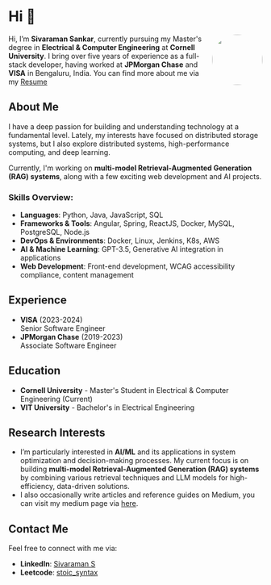 # Hi 👋
<img align="right" width="100" height="100" style="border-radius: 50%;" src="https://media.licdn.com/dms/image/v2/D5603AQG2gaOqn8CtwQ/profile-displayphoto-shrink_400_400/profile-displayphoto-shrink_400_400/0/1721751687146?e=1732752000&v=beta&t=AYHL_kP4saQOkI67TFcFtYAHKu6AKCQqCqECLqM5QCM" />

Hi, I’m **Sivaraman Sankar**, currently pursuing my Master's degree in **Electrical & Computer Engineering** at **Cornell University**. I bring over five years of experience as a full-stack developer, having worked at **JPMorgan Chase** and **VISA** in Bengaluru, India.
You can find more about me via my <a href="https://drive.google.com/file/d/1nedhkcZWirZYDbJ_i8f8F2ibWhLEr4BY/view?usp=sharing" target="_blank">Resume</a>

## About Me

I have a deep passion for building and understanding technology at a fundamental level. Lately, my interests have focused on distributed storage systems, but I also explore distributed systems, high-performance computing, and deep learning.

Currently, I'm working on **multi-model Retrieval-Augmented Generation (RAG) systems**, along with a few exciting web development and AI projects.

### Skills Overview:

- **Languages**: Python, Java, JavaScript, SQL
- **Frameworks & Tools**: Angular, Spring, ReactJS, Docker, MySQL, PostgreSQL, Node.js
- **DevOps & Environments**: Docker, Linux, Jenkins, K8s, AWS
- **AI & Machine Learning**: GPT-3.5, Generative AI integration in applications
- **Web Development**: Front-end development, WCAG accessibility compliance, content management

## Experience

- **VISA** (2023-2024)  
  Senior Software Engineer
- **JPMorgan Chase** (2019-2023)  
  Associate Software Engineer

## Education 

- **Cornell University** - Master's Student in Electrical & Computer Engineering (Current)
- **VIT University** - Bachelor's in Electrical Engineering

## Research Interests

- I’m particularly interested in **AI/ML** and its applications in system optimization and decision-making processes. My current focus is on building **multi-model Retrieval-Augmented Generation (RAG) systems** by combining various retrieval techniques and LLM models for high-efficiency, data-driven solutions.
- I also occasionally write articles and reference guides on Medium, you can visit my medium page via [here](https://medium.com/@sivaramansankar2019). 

## Contact Me

Feel free to connect with me via:

- **LinkedIn**: [Sivaraman S](https://www.linkedin.com/in/sivaraman-s-1ab064119/)
- **Leetcode**: [stoic_syntax](https://leetcode.com/u/stoic_syntax/)
